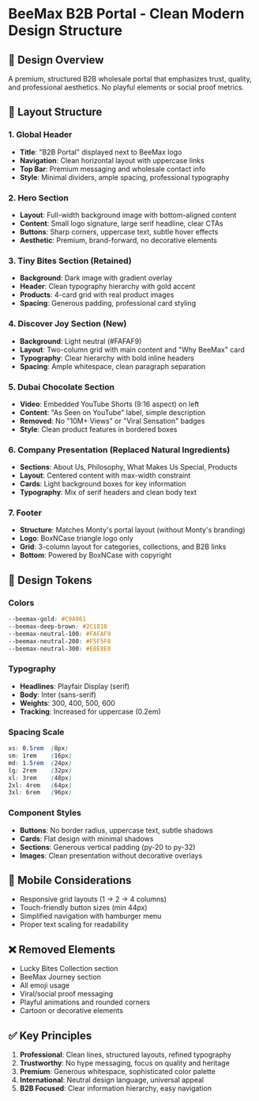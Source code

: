 # BeeMax B2B Portal - Clean Modern Design Structure

## 🎯 Design Overview
A premium, structured B2B wholesale portal that emphasizes trust, quality, and professional aesthetics. No playful elements or social proof metrics.

## 📐 Layout Structure

### 1. Global Header
- **Title**: "B2B Portal" displayed next to BeeMax logo
- **Navigation**: Clean horizontal layout with uppercase links
- **Top Bar**: Premium messaging and wholesale contact info
- **Style**: Minimal dividers, ample spacing, professional typography

### 2. Hero Section
- **Layout**: Full-width background image with bottom-aligned content
- **Content**: Small logo signature, large serif headline, clear CTAs
- **Buttons**: Sharp corners, uppercase text, subtle hover effects
- **Aesthetic**: Premium, brand-forward, no decorative elements

### 3. Tiny Bites Section (Retained)
- **Background**: Dark image with gradient overlay
- **Header**: Clean typography hierarchy with gold accent
- **Products**: 4-card grid with real product images
- **Spacing**: Generous padding, professional card styling

### 4. Discover Joy Section (New)
- **Background**: Light neutral (#FAFAF9)
- **Layout**: Two-column grid with main content and "Why BeeMax" card
- **Typography**: Clear hierarchy with bold inline headers
- **Spacing**: Ample whitespace, clean paragraph separation

### 5. Dubai Chocolate Section
- **Video**: Embedded YouTube Shorts (9:16 aspect) on left
- **Content**: "As Seen on YouTube" label, simple description
- **Removed**: No "10M+ Views" or "Viral Sensation" badges
- **Style**: Clean product features in bordered boxes

### 6. Company Presentation (Replaced Natural Ingredients)
- **Sections**: About Us, Philosophy, What Makes Us Special, Products
- **Layout**: Centered content with max-width constraint
- **Cards**: Light background boxes for key information
- **Typography**: Mix of serif headers and clean body text

### 7. Footer
- **Structure**: Matches Monty's portal layout (without Monty's branding)
- **Logo**: BoxNCase triangle logo only
- **Grid**: 3-column layout for categories, collections, and B2B links
- **Bottom**: Powered by BoxNCase with copyright

## 🎨 Design Tokens

### Colors
```css
--beemax-gold: #C9A961
--beemax-deep-brown: #2C1810
--beemax-neutral-100: #FAFAF9
--beemax-neutral-200: #F5F5F0
--beemax-neutral-300: #E8E8E0
```

### Typography
- **Headlines**: Playfair Display (serif)
- **Body**: Inter (sans-serif)
- **Weights**: 300, 400, 500, 600
- **Tracking**: Increased for uppercase (0.2em)

### Spacing Scale
```css
xs: 0.5rem  (8px)
sm: 1rem    (16px)
md: 1.5rem  (24px)
lg: 2rem    (32px)
xl: 3rem    (48px)
2xl: 4rem   (64px)
3xl: 6rem   (96px)
```

### Component Styles
- **Buttons**: No border radius, uppercase text, subtle shadows
- **Cards**: Flat design with minimal shadows
- **Sections**: Generous vertical padding (py-20 to py-32)
- **Images**: Clean presentation without decorative overlays

## 📱 Mobile Considerations
- Responsive grid layouts (1 → 2 → 4 columns)
- Touch-friendly button sizes (min 44px)
- Simplified navigation with hamburger menu
- Proper text scaling for readability

## ❌ Removed Elements
- Lucky Bites Collection section
- BeeMax Journey section  
- All emoji usage
- Viral/social proof messaging
- Playful animations and rounded corners
- Cartoon or decorative elements

## ✅ Key Principles
1. **Professional**: Clean lines, structured layouts, refined typography
2. **Trustworthy**: No hype messaging, focus on quality and heritage
3. **Premium**: Generous whitespace, sophisticated color palette
4. **International**: Neutral design language, universal appeal
5. **B2B Focused**: Clear information hierarchy, easy navigation